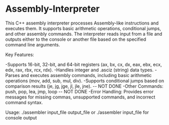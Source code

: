 # Assembly-Interpreter
This C++ assembly interpreter processes Assembly-like instructions and executes them. It supports basic arithmetic operations, conditional jumps, 
and other assembly commands. The interpreter reads input from a file and outputs either to the console or another file based on the specified command line arguments.

Key Features:

-Supports 16-bit, 32-bit, and 64-bit registers (ax, bx, cx, dx, eax, ebx, ecx, edx, rax, rbx, rcx, rdx).
-Handles integer and .asciz (string) data types.
-Parses and executes assembly commands, including basic arithmetic operations (mov, add, sub, mul, div).
-Supports conditional jumps based on comparison results (je, jg, jge, jl, jle, jne). -- NOT DONE
-Other Commands:  push, pop, lea, jmp, loop -- NOT DONE
-Error Handling: Provides error messages for missing commas, unsupported commands, and incorrect command syntax.

Usage: ./assembler input_file output_file or ./assembler input_file for console output
